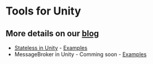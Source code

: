 # Tools for Unity

## More details on our [blog](https://www.gbrosgames.com/blog)

- [Stateless in Unity](https://www.gbrosgames.com/post/stateless-in-unity) - [Examples](https://github.com/GbrosGames/Tools?path=Assets/Stateless)
- MessageBroker in Unity - Comming soon - [Examples](https://github.com/GbrosGames/Tools?path=Assets/UniRx/MessageBroker)
